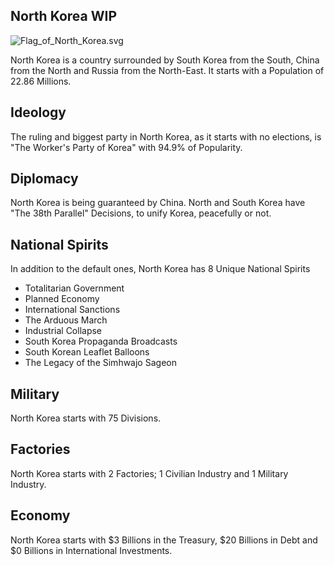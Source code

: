 ## North Korea WIP

![Flag_of_North_Korea.svg](uploads/513bc13428e26689c90a47380f6c6534/Flag_of_North_Korea.svg.png)

North Korea is a country surrounded by South Korea from the South, China from the North and Russia from the North-East. It starts with a Population of 22.86 Millions.

## Ideology

The ruling and biggest party in North Korea, as it starts with no elections, is "The Worker's Party of Korea" with 94.9% of Popularity.

## Diplomacy

North Korea is being guaranteed by China. North and South Korea have "The 38th Parallel" Decisions, to unify Korea, peacefully or not.

## National Spirits

In addition to the default ones, North Korea has 8 Unique National Spirits

- Totalitarian Government
- Planned Economy
- International Sanctions
- The Arduous March
- Industrial Collapse
- South Korea Propaganda Broadcasts
- South Korean Leaflet Balloons
- The Legacy of the Simhwajo Sageon

## Military

North Korea starts with 75 Divisions.

## Factories

North Korea starts with 2 Factories; 1 Civilian Industry and 1 Military Industry.

## Economy

North Korea starts with $3 Billions in the Treasury, $20 Billions in Debt and $0 Billions in International Investments.
